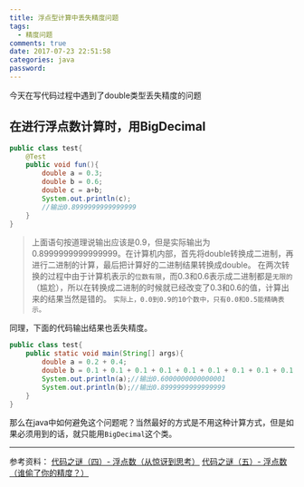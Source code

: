 ```yaml
---
title: 浮点型计算中丢失精度问题
tags:
  - 精度问题
comments: true
date: 2017-07-23 22:51:58
categories: java
password:
---
```

今天在写代码过程中遇到了double类型丢失精度的问题
<!-- more -->
## 在进行浮点数计算时，用BigDecimal
```java
public class test{
	@Test
	public void fun(){
		double a = 0.3;
		double b = 0.6;
		double c = a+b;
		System.out.println(c);
		//输出0.8999999999999999
	}
}
```
>上面语句按道理说输出应该是0.9，但是实际输出为0.8999999999999999。在计算机内部，首先将double转换成二进制，再进行二进制的计算，最后把计算好的二进制结果转换成double。
在两次转换的过程中由于计算机表示的`位数有限`，而0.3和0.6表示成二进制都是`无限的`（尴尬），所以在转换成二进制的时候就已经改变了0.3和0.6的值，计算出来的结果当然是错的。
`实际上，0.0到0.9的10个数中，只有0.0和0.5能精确表示。`

同理，下面的代码输出结果也丢失精度。

```java
public class test{
	public static void main(String[] args){
		double a = 0.2 + 0.4;
		double b = 0.1 + 0.1 + 0.1 + 0.1 + 0.1 + 0.1 + 0.1 + 0.1 + 0.1;
		System.out.println(a);//输出0.6000000000000001
		System.out.println(b);//输出0.8999999999999999
	}
}
```

那么在java中如何避免这个问题呢？当然最好的方式是不用这种计算方式，但是如果必须用到的话，就只能用`BigDecimal`这个类。

---
参考资料：
[代码之谜（四）- 浮点数（从惊讶到思考）](http://justjavac.com/codepuzzle/2012/11/02/codepuzzle-float-from-surprised-to-ponder.html)
[代码之谜（五）- 浮点数（谁偷了你的精度？）](http://justjavac.com/codepuzzle/2012/11/11/codepuzzle-float-who-stole-your-accuracy.html)

